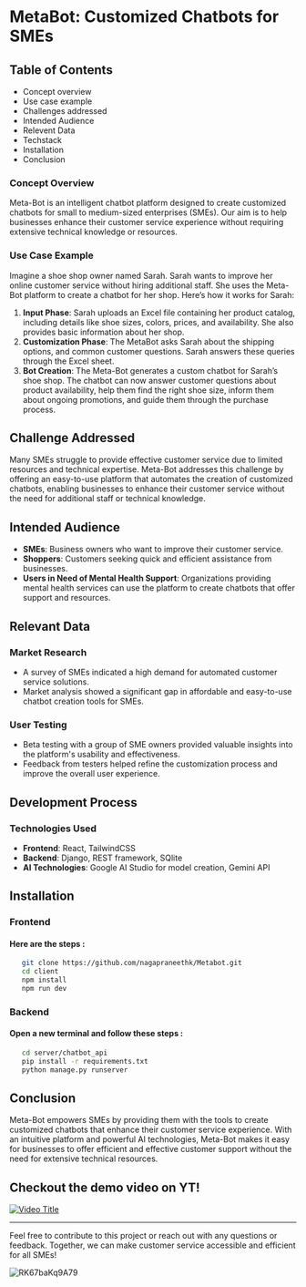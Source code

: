# MetaBot: Customized Chatbots for SMEs

## Table of Contents

- Concept overview
- Use case example
- Challenges addressed
- Intended Audience
- Relevent Data
- Techstack
- Installation
- Conclusion

### Concept Overview

Meta-Bot is an intelligent chatbot platform designed to create customized chatbots for small to medium-sized enterprises (SMEs). Our aim is to help businesses enhance their customer service experience without requiring extensive technical knowledge or resources.

### Use Case Example

Imagine a shoe shop owner named Sarah. Sarah wants to improve her online customer service without hiring additional staff. She uses the Meta-Bot platform to create a chatbot for her shop. Here’s how it works for Sarah:

1. **Input Phase**: Sarah uploads an Excel file containing her product catalog, including details like shoe sizes, colors, prices, and availability. She also provides basic information about her shop.
2. **Customization Phase**: The MetaBot asks Sarah about the shipping options, and common customer questions. Sarah answers these queries through the Excel sheet.
3. **Bot Creation**: The Meta-Bot generates a custom chatbot for Sarah’s shoe shop. The chatbot can now answer customer questions about product availability, help them find the right shoe size, inform them about ongoing promotions, and guide them through the purchase process.

## Challenge Addressed

Many SMEs struggle to provide effective customer service due to limited resources and technical expertise. Meta-Bot addresses this challenge by offering an easy-to-use platform that automates the creation of customized chatbots, enabling businesses to enhance their customer service without the need for additional staff or technical knowledge.

## Intended Audience

- **SMEs**: Business owners who want to improve their customer service.
- **Shoppers**: Customers seeking quick and efficient assistance from businesses.
- **Users in Need of Mental Health Support**: Organizations providing mental health services can use the platform to create chatbots that offer support and resources.

## Relevant Data

### Market Research

- A survey of SMEs indicated a high demand for automated customer service solutions.
- Market analysis showed a significant gap in affordable and easy-to-use chatbot creation tools for SMEs.

### User Testing

- Beta testing with a group of SME owners provided valuable insights into the platform's usability and effectiveness.
- Feedback from testers helped refine the customization process and improve the overall user experience.

## Development Process

### Technologies Used

- **Frontend**: React, TailwindCSS
- **Backend**: Django, REST framework, SQlite
- **AI Technologies**: Google AI Studio for model creation, Gemini API

## Installation
### Frontend
#### Here are the steps :
```bash
   git clone https://github.com/nagapraneethk/Metabot.git
   cd client
   npm install
   npm run dev
```
### Backend
#### Open a new terminal and follow these steps :
```bash
   cd server/chatbot_api
   pip install -r requirements.txt
   python manage.py runserver
```
## Conclusion

Meta-Bot empowers SMEs by providing them with the tools to create customized chatbots that enhance their customer service experience. With an intuitive platform and powerful AI technologies, Meta-Bot makes it easy for businesses to offer efficient and effective customer support without the need for extensive technical resources.

## Checkout the demo video on YT!

[![Video Title](https://img.youtube.com/vi/6xJtuwT88gs/0.jpg)](https://www.youtube.com/watch?v=6xJtuwT88gs)

---


Feel free to contribute to this project or reach out with any questions or feedback. Together, we can make customer service accessible and efficient for all SMEs!

![RK67baKq9A79](https://github.com/user-attachments/assets/030a88cd-40f6-4f4e-b149-091ad0bfe158)


